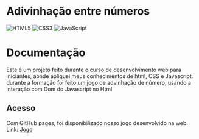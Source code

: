 # Adivinhação entre números

![HTML5](https://img.shields.io/badge/html5-%23E34F26.svg?style=for-the-badge&logo=html5&logoColor=white)
![CSS3](https://img.shields.io/badge/css3-%231572B6.svg?style=for-the-badge&logo=css3&logoColor=white)
![JavaScript](https://img.shields.io/badge/javascript-%23323330.svg?style=for-the-badge&logo=javascript&logoColor=%23F7DF1E)

# Documentação
Este é um projeto feito durante o curso de desenvolvimento web para iniciantes, aonde apliquei meus conhecimentos
de html, CSS e Javascript. durante a formação foi feito um jogo de advinhação de número, usando a 
interação com Dom do Javascript no Html

## Acesso
Com GitHub pages, foi disponibilizado nosso jogo desenvolvido na web.
Link: <a href="https://tcdevjunior.github.io/eduardo_tokito/">Jogo</a>